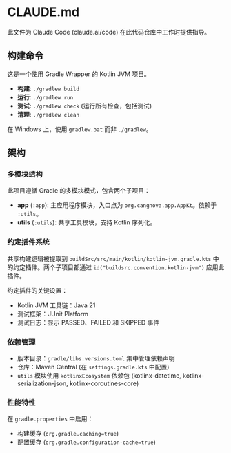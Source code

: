 # CLAUDE.md

此文件为 Claude Code (claude.ai/code) 在此代码仓库中工作时提供指导。

## 构建命令

这是一个使用 Gradle Wrapper 的 Kotlin JVM 项目。

- **构建**: `./gradlew build`
- **运行**: `./gradlew run`
- **测试**: `./gradlew check` (运行所有检查，包括测试)
- **清理**: `./gradlew clean`

在 Windows 上，使用 `gradlew.bat` 而非 `./gradlew`。

## 架构

### 多模块结构

此项目遵循 Gradle 的多模块模式，包含两个子项目：

- **app** (`:app`): 主应用程序模块，入口点为 `org.cangnova.app.AppKt`。依赖于 `:utils`。
- **utils** (`:utils`): 共享工具模块，支持 Kotlin 序列化。

### 约定插件系统

共享构建逻辑被提取到 `buildSrc/src/main/kotlin/kotlin-jvm.gradle.kts` 中的约定插件。两个子项目都通过 `id("buildsrc.convention.kotlin-jvm")` 应用此插件。

约定插件的关键设置：
- Kotlin JVM 工具链：Java 21
- 测试框架：JUnit Platform
- 测试日志：显示 PASSED、FAILED 和 SKIPPED 事件

### 依赖管理

- 版本目录：`gradle/libs.versions.toml` 集中管理依赖声明
- 仓库：Maven Central (在 `settings.gradle.kts` 中配置)
- `utils` 模块使用 `kotlinxEcosystem` 依赖包 (kotlinx-datetime, kotlinx-serialization-json, kotlinx-coroutines-core)

### 性能特性

在 `gradle.properties` 中启用：
- 构建缓存 (`org.gradle.caching=true`)
- 配置缓存 (`org.gradle.configuration-cache=true`)